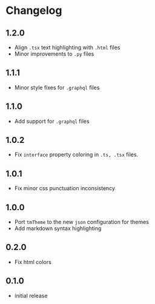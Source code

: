 # Changelog

## 1.2.0

* Align `.tsx` text highlighting with `.html` files
* Minor improvements to `.py` files

## 1.1.1

* Minor style fixes for `.graphql` files

## 1.1.0

* Add support for `.graphql` files

## 1.0.2

* Fix `interface` property coloring in `.ts, .tsx` files.

## 1.0.1

* Fix minor css punctuation inconsistency

## 1.0.0

* Port `tmTheme` to the new `json` configuration for themes
* Add markdown syntax highlighting

## 0.2.0

* Fix html colors

## 0.1.0

* initial release
